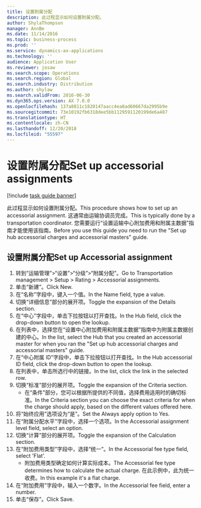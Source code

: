 ```yaml
---
title: 设置附属分配
description: 此过程显示如何设置附属分配。
author: ShylaThompson
manager: AnnBe
ms.date: 11/14/2016
ms.topic: business-process
ms.prod: ''
ms.service: dynamics-ax-applications
ms.technology: ''
audience: Application User
ms.reviewer: josaw
ms.search.scope: Operations
ms.search.region: Global
ms.search.industry: Distribution
ms.author: shylaw
ms.search.validFrom: 2016-06-30
ms.dyn365.ops.version: AX 7.0.0
ms.openlocfilehash: 137a8811c1820147aacc4ea8ad60667da2995b9e
ms.sourcegitcommit: 73e10192fb6318dee5bb1129591120199de6a487
ms.translationtype: HT
ms.contentlocale: zh-CN
ms.lasthandoff: 12/20/2018
ms.locfileid: "55597"
---
```

# <a name="set-up-accessorial-assignments"></a><span data-ttu-id="7134b-103">设置附属分配</span><span class="sxs-lookup"><span data-stu-id="7134b-103">Set up accessorial assignments</span></span>

[!include [task guide banner](../../includes/task-guide-banner.md)]

<span data-ttu-id="7134b-104">此过程显示如何设置附属分配。</span><span class="sxs-lookup"><span data-stu-id="7134b-104">This procedure shows how to set up an accessorial assignment.</span></span> <span data-ttu-id="7134b-105">这通常由运输协调员完成。</span><span class="sxs-lookup"><span data-stu-id="7134b-105">This is typically done by a transportation coordinator.</span></span> <span data-ttu-id="7134b-106">您需要运行“设置运输中心附加费用和附属主数据”指南才能使用该指南。</span><span class="sxs-lookup"><span data-stu-id="7134b-106">Before you use this guide you need to run the "Set up hub accessorial charges and accessorial masters" guide.</span></span>


## <a name="set-up-accessorial-assignment"></a><span data-ttu-id="7134b-107">设置附属分配</span><span class="sxs-lookup"><span data-stu-id="7134b-107">Set up Accessorial assignment</span></span>
1. <span data-ttu-id="7134b-108">转到“运输管理”>“设置”>“分级”>“附属分配”。</span><span class="sxs-lookup"><span data-stu-id="7134b-108">Go to Transportation management > Setup > Rating > Accessorial assignments.</span></span>
2. <span data-ttu-id="7134b-109">单击“新建”。</span><span class="sxs-lookup"><span data-stu-id="7134b-109">Click New.</span></span>
3. <span data-ttu-id="7134b-110">在“名称”字段中，键入一个值。</span><span class="sxs-lookup"><span data-stu-id="7134b-110">In the Name field, type a value.</span></span>
4. <span data-ttu-id="7134b-111">切换“详细信息”部分的展开项。</span><span class="sxs-lookup"><span data-stu-id="7134b-111">Toggle the expansion of the Details section.</span></span>
5. <span data-ttu-id="7134b-112">在“中心”字段中，单击下拉按钮以打开查找。</span><span class="sxs-lookup"><span data-stu-id="7134b-112">In the Hub field, click the drop-down button to open the lookup.</span></span>
6. <span data-ttu-id="7134b-113">在列表中，选择您在“设置中心附加费用和附属主数据”指南中为附属主数据创建的中心。</span><span class="sxs-lookup"><span data-stu-id="7134b-113">In the list, select the Hub that you created an accessorial master for when you ran the "Set up hub accessorial charges and accessorial masters" guide.</span></span> 
7. <span data-ttu-id="7134b-114">在“中心附属 ID”字段中，单击下拉按钮以打开查找。</span><span class="sxs-lookup"><span data-stu-id="7134b-114">In the Hub accessorial ID field, click the drop-down button to open the lookup.</span></span>
8. <span data-ttu-id="7134b-115">在列表中，单击所选行中的链接。</span><span class="sxs-lookup"><span data-stu-id="7134b-115">In the list, click the link in the selected row.</span></span>
9. <span data-ttu-id="7134b-116">切换“标准”部分的展开项。</span><span class="sxs-lookup"><span data-stu-id="7134b-116">Toggle the expansion of the Criteria section.</span></span>
    * <span data-ttu-id="7134b-117">在“条件”部分，您可以根据所提供的不同值，选择费用适用时的确切标准。</span><span class="sxs-lookup"><span data-stu-id="7134b-117">In the Criteria section you can choose the exact criteria for when the charge should apply, based on the different values offered here.</span></span>  
10. <span data-ttu-id="7134b-118">将“始终应用”选项设为“是”。</span><span class="sxs-lookup"><span data-stu-id="7134b-118">Set the Always apply option to Yes.</span></span>
11. <span data-ttu-id="7134b-119">在“附属分配水平”字段中，选择一个选项。</span><span class="sxs-lookup"><span data-stu-id="7134b-119">In the Accessorial assignment level field, select an option.</span></span>
12. <span data-ttu-id="7134b-120">切换“计算”部分的展开项。</span><span class="sxs-lookup"><span data-stu-id="7134b-120">Toggle the expansion of the Calculation section.</span></span>
13. <span data-ttu-id="7134b-121">在“附加费用类型”字段中，选择“统一”。</span><span class="sxs-lookup"><span data-stu-id="7134b-121">In the Accessorial fee type field, select 'Flat'.</span></span>
    * <span data-ttu-id="7134b-122">附加费用类型确定如何计算实际成本。</span><span class="sxs-lookup"><span data-stu-id="7134b-122">The Accessorial fee type determines how to calculate the actual charge.</span></span> <span data-ttu-id="7134b-123">在此示例中，此为统一收费。</span><span class="sxs-lookup"><span data-stu-id="7134b-123">In this example it's a flat charge.</span></span>  
14. <span data-ttu-id="7134b-124">在“附加费用”字段中，输入一个数字。</span><span class="sxs-lookup"><span data-stu-id="7134b-124">In the Accessorial fee field, enter a number.</span></span>
15. <span data-ttu-id="7134b-125">单击“保存”。</span><span class="sxs-lookup"><span data-stu-id="7134b-125">Click Save.</span></span>

